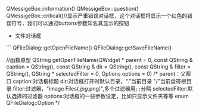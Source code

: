 QMessigeBox::information()
QMessigeBox::question()
QMessigeBox::critical()//显示严重错误对话框，这个对话框将显示一个红色的错误符号，我们可以通过buttons参数知名其显示的按钮



- 文件对话框
<QFileDialog>
```
QFileDialog::getOpenFileName()
QFileDialog::getSaveFileName()


//函数原型
QString getOpenFileName(QWidget * parent = 0,
                        const QString & caption = QString(),
                        const QString & dir = QString(),
                        const QString & filter = QString(),
                        QString * selectedFilter = 0,
                        Options options = 0)
/*
parent：父窗口
caption:对话框标题
dir:对话框打开时默认目录，"."当前目录  "/"当前盘符根目录
filter:过滤器，"image Files(*.jpg*.png)",多个过滤器用`;;`分隔
selectedFilter:默认选择的过滤器
options:对话框的一些参数设定，比如只显示文件夹等等 enum QFileDialog::Option
*/

```